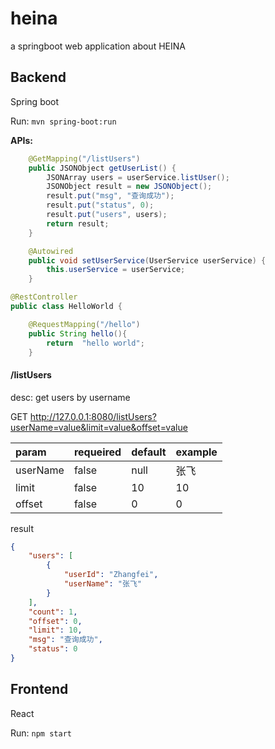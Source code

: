 # heina

a springboot web application about HEINA

## Backend

Spring boot

Run: `mvn spring-boot:run`

**APIs:**

```java
    @GetMapping("/listUsers")
    public JSONObject getUserList() {
        JSONArray users = userService.listUser();
        JSONObject result = new JSONObject();
        result.put("msg", "查询成功");
        result.put("status", 0);
        result.put("users", users);
        return result;
    }

    @Autowired
    public void setUserService(UserService userService) {
        this.userService = userService;
    }
```

```java
@RestController
public class HelloWorld {

    @RequestMapping("/hello")
    public String hello(){
        return  "hello world";
    }
```

#### /listUsers

desc: get users by username

GET http://127.0.0.1:8080/listUsers?userName=value&limit=value&offset=value

| param    | requeired | default | example |
|:-------- | --------- | ------- | ------- |
| userName | false     | null    | 张飞      |
| limit    | false     | 10      | 10      |
| offset   | false     | 0       | 0       |

result 

```json
{
    "users": [
        {
            "userId": "Zhangfei",
            "userName": "张飞"
        }
    ],
    "count": 1,
    "offset": 0,
    "limit": 10,
    "msg": "查询成功",
    "status": 0
}
```

## Frontend

React

Run: `npm start`